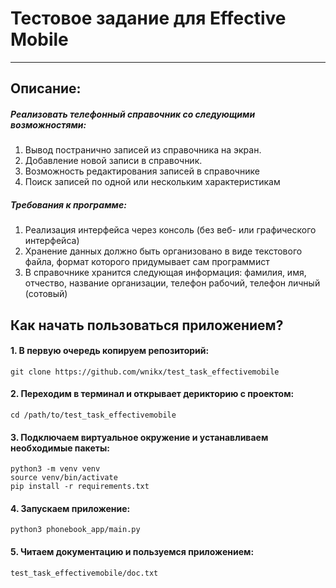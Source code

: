 # Тестовое задание для Effective Mobile

---

## Описание:

##### Реализовать телефонный справочник со следующими возможностями:

1.  Вывод постранично записей из справочника на экран.
2.  Добавление новой записи в справочник.
3.  Возможность редактирования записей в справочнике
4.  Поиск записей по одной или нескольким характеристикам

##### Требования к программе:

1. Реализация интерфейса через консоль (без веб- или графического интерфейса)
2. Хранение данных должно быть организовано в виде текстового файла, формат которого придумывает сам программист
3. В справочнике хранится следующая информация: фамилия, имя, отчество, название организации, телефон рабочий, телефон личный (сотовый)

## Как начать пользоваться приложением?

#### 1. В первую очередь копируем репозиторий:

```
git clone https://github.com/wnikx/test_task_effectivemobile
```

#### 2. Переходим в терминал и открывает дерикторию с проектом:

```
cd /path/to/test_task_effectivemobile
```

#### 3. Подключаем виртуальное окружение и устанавливаем необходимые пакеты:

```
python3 -m venv venv
source venv/bin/activate
pip install -r requirements.txt
```

#### 4. Запускаем приложение:

```
python3 phonebook_app/main.py
```

#### 5. Читаем документацию и пользуемся приложением:

```
test_task_effectivemobile/doc.txt
```
